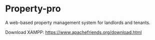 # Property-pro
A web-based property management system for landlords and tenants.

Download XAMPP: https://www.apachefriends.org/download.html
